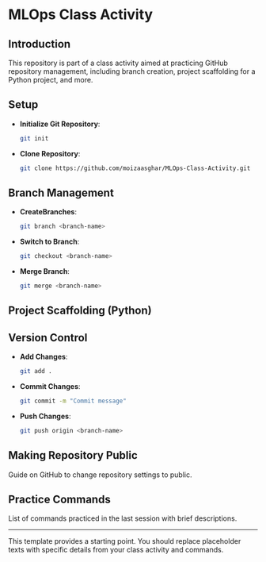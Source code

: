 # MLOps Class Activity

## Introduction

This repository is part of a class activity aimed at practicing GitHub repository management, including branch creation, project scaffolding for a Python project, and more.

## Setup

- **Initialize Git Repository**: 
  ```bash
  git init
  ```

- **Clone Repository**: 
  ```bash
  git clone https://github.com/moizaasghar/MLOps-Class-Activity.git
  ```

## Branch Management

- **CreateBranches**: 
  ```bash
  git branch <branch-name>
  ```

- **Switch to Branch**: 
  ```bash
  git checkout <branch-name>
  ```

- **Merge Branch**: 
  ```bash
  git merge <branch-name>
  ```

## Project Scaffolding (Python)

## Version Control

- **Add Changes**: 
  ```bash
  git add .
  ```

- **Commit Changes**: 
  ```bash
  git commit -m "Commit message"
  ```

- **Push Changes**: 
  ```bash
  git push origin <branch-name>
  ```

## Making Repository Public

Guide on GitHub to change repository settings to public.

## Practice Commands

List of commands practiced in the last session with brief descriptions.

---

This template provides a starting point. You should replace placeholder texts with specific details from your class activity and commands.
